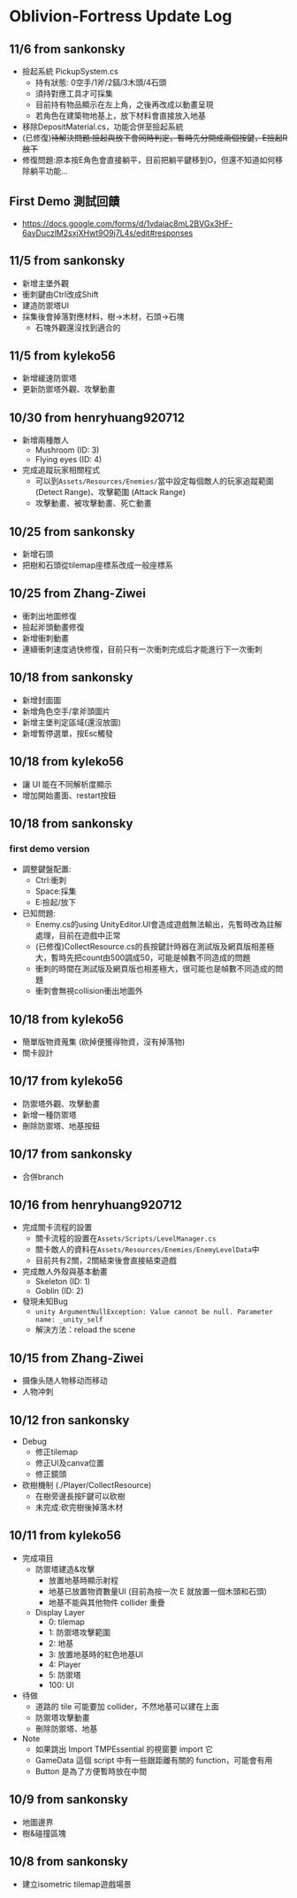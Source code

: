 # Oblivion-Fortress Update Log

## 11/6 from sankonsky
- 撿起系統 PickupSystem.cs
  - 持有狀態: 0空手/1斧/2鎬/3木頭/4石頭
  - 須持對應工具才可採集
  - 目前持有物品顯示在左上角，之後再改成以動畫呈現
  - 若角色在建築物地基上，放下材料會直接放入地基
- 移除DepositMaterial.cs，功能合併至撿起系統
- (已修復)~~待解決問題:撿起與放下會同時判定，暫時先分開成兩個按鍵，E撿起R放下~~
- 修復問題:原本按E角色會直接躺平，目前把躺平鍵移到O，但還不知道如何移除躺平功能...

## First Demo 測試回饋
- https://docs.google.com/forms/d/1vdaiac8mL2BVGx3HF-6avDuczlM2sxjXHwt9O9j7L4s/edit#responses

## 11/5 from sankonsky
- 新增主堡外觀
- 衝刺鍵由Ctrl改成Shift
- 建造防禦塔UI
- 採集後會掉落對應材料，樹->木材，石頭->石塊
  - 石塊外觀還沒找到適合的

## 11/5 from kyleko56
- 新增緩速防禦塔
- 更新防禦塔外觀、攻擊動畫

## 10/30 from henryhuang920712
- 新增兩種敵人
  - Mushroom (ID: 3)
  - Flying eyes (ID: 4)
- 完成追蹤玩家相關程式
  - 可以到`Assets/Resources/Enemies/`當中設定每個敵人的玩家追蹤範圍 (Detect Range)、攻擊範圍 (Attack Range)
  - 攻擊動畫、被攻擊動畫、死亡動畫

## 10/25 from sankonsky
- 新增石頭
- 把樹和石頭從tilemap座標系改成一般座標系

## 10/25 from Zhang-Ziwei
- 衝刺出地圖修復
- 撿起斧頭動畫修復
- 新增衝刺動畫
- 連續衝刺速度過快修復，目前只有一次衝刺完成后才能進行下一次衝刺
  
## 10/18 from sankonsky
- 新增封面圖
- 新增角色空手/拿斧頭圖片
- 新增主堡判定區域(還沒放圖)
- 新增暫停選單，按Esc觸發

## 10/18 from kyleko56
- 讓 UI 能在不同解析度顯示
- 增加開始畫面、restart按鈕
  
## 10/18 from sankonsky
### first demo version
- 調整鍵盤配置:
  - Ctrl:衝刺
  - Space:採集
  - E:撿起/放下
- 已知問題:
  - Enemy.cs的using UnityEditor.UI會造成遊戲無法輸出，先暫時改為註解處理，目前在遊戲中正常
  - (已修復)CollectResource.cs的長按鍵計時器在測試版及網頁版相差極大，暫時先把count由500調成50，可能是幀數不同造成的問題
  - 衝刺的時間在測試版及網頁版也相差極大，很可能也是幀數不同造成的問題
  - 衝刺會無視collision衝出地圖外

## 10/18 from kyleko56
- 簡單版物資蒐集 (砍掉便獲得物資，沒有掉落物)
- 關卡設計

## 10/17 from kyleko56
- 防禦塔外觀、攻擊動畫
- 新增一種防禦塔
- 刪除防禦塔、地基按鈕
  
## 10/17 from sankonsky
- 合併branch

## 10/16 from henryhuang920712
- 完成關卡流程的設置
  - 關卡流程的設置在`Assets/Scripts/LevelManager.cs`
  - 關卡敵人的資料在`Assets/Resources/Enemies/EnemyLevelData`中
  - 目前共有2關，2關結束後會直接結束遊戲
- 完成敵人外殼與基本動畫
  - Skeleton (ID: 1)
  - Goblin (ID: 2)
- 發現未知Bug
  - `unity ArgumentNullException: Value cannot be null. Parameter name: _unity_self`
  - 解決方法：reload the scene

## 10/15 from Zhang-Ziwei
- 摄像头随人物移动而移动
- 人物冲刺

## 10/12 fron sankonsky
- Debug
  - 修正tilemap
  - 修正UI及canva位置
  - 修正鏡頭
- 砍樹機制 (./Player/CollectResource)
  - 在樹旁邊長按F鍵可以砍樹
  - 未完成:砍完樹後掉落木材

## 10/11 from kyleko56
- 完成項目
  - 防禦塔建造&攻擊
    - 放置地基時顯示射程
    - 地基已放置物資數量UI (目前為按一次 E 就放置一個木頭和石頭)
    - 地基不能與其他物件 collider 重疊
  - Display Layer
    - 0: tilemap
    - 1: 防禦塔攻擊範圍
    - 2: 地基
    - 3: 放置地基時的紅色地基UI
    - 4: Player
    - 5: 防禦塔
    - 100: UI  
- 待做
  - 道路的 tile 可能要加 collider，不然地基可以建在上面 
  - 防禦塔攻擊動畫
  - 刪除防禦塔、地基
- Note
  - 如果跳出 Import TMPEssential 的視窗要 import 它
  - GameData 這個 script 中有一些跟距離有關的 function，可能會有用
  - Button 是為了方便暫時放在中間

## 10/9 from sankonsky
- 地圖邊界
- 樹&碰撞區塊

## 10/8 from sankonsky
- 建立isometric tilemap遊戲場景
